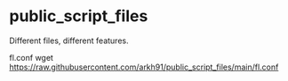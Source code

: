 # public_script_files

Different files, different features.

fl.conf
wget https://raw.githubusercontent.com/arkh91/public_script_files/main/fl.conf
